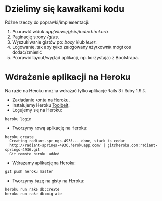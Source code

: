 # Dzielimy się kawałkami kodu

Różne rzeczy do poprawki/implementacji:

1. Poprawić widok *app/views/gists/index.html.erb*.
2. Paginację strony */gists*.
3. Wyszukiwanie gistów po: *body* i/lub *lexer*.
4. Logowanie, tak aby tylko zalogowany użytkownik
   mógł coś dodać/zmienić
5. Poprawić layout/wygląd aplikacji, np.
   korzystając z Bootstrapa.


# Wdrażanie aplikacji na Heroku

Na razie na Heroku mozna wdrażać tylko aplikacje
Rails 3 i Ruby 1.9.3.

- Zakładanie konta na [Heroku](http://www.heroku.com/).
- Instalujemy Heroku [Toolbeit](https://toolbelt.heroku.com/).
- Logujemy się na Heroku:

```
heroku login
```
- Tworzymy nową aplikację na Heroku:

```
heroku create
  Creating radiant-springs-4936... done, stack is cedar
  http://radiant-springs-4936.herokuapp.com/ | git@heroku.com:radiant-springs-4936.git
  Git remote heroku added
```
- Wdrażamy aplikację na Heroku:

```
git push heroku master
```
- Tworzymy bazę na gisty na Heroku:

```
heroku run rake db:create
heroku run rake db:migrate
```
